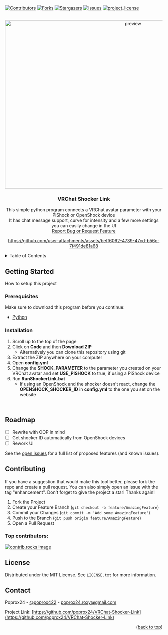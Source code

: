 <a id="readme-top"></a>
[![Contributors][contributors-shield]][contributors-url]
[![Forks][forks-shield]][forks-url]
[![Stargazers][stars-shield]][stars-url]
[![Issues][issues-shield]][issues-url]
[![project_license][license-shield]][license-url]



<!-- PROJECT LOGO -->
<br />
<div align="center">
  <a href="https://github.com/poprox24/VRChat-Shocker-Link">
    <img width="803" height="537" alt="preview" src="https://github.com/user-attachments/assets/e6d6c89f-0010-4fa9-8b07-d78f1263211b" />
  </a>

<h3 align="center">VRChat Shocker Link</h3>

  <p align="center">
    This simple python program connects a VRChat avatar parameter with your PiShock or OpenShock device
    <br />
    It has chat message support, curve for intensity and a few more settings you can easily change in the UI
    <br />
    <a href="https://github.com/poprox24/VRChat-Shocker-Link/issues/new?labels=bug">Report Bug or Request Feature</a>


https://github.com/user-attachments/assets/beff6062-4739-47cd-b56c-7f491de81a68
  </p>
</div>



<!-- TABLE OF CONTENTS -->
<details>
  <summary>Table of Contents</summary>
  <ol>
    <li>
      <a href="#getting-started">Getting Started</a>
      <ul>
        <li><a href="#prerequisites">Prerequisites</a></li>
        <li><a href="#installation">Installation</a></li>
      </ul>
    </li>
    <li><a href="#roadmap">Roadmap</a></li>
    <li><a href="#contributing">Contributing</a></li>
    <li><a href="#license">License</a></li>
    <li><a href="#contact">Contact</a></li>
  </ol>
</details>


<!-- GETTING STARTED -->
## Getting Started

How to setup this project

### Prerequisites

Make sure to download this program before you continue:
* [Python](https://www.python.org/downloads/)

### Installation

1. Scroll up to the top of the page
2. Click on **Code** and then **Download ZIP**
    - Alternatively you can clone this repository using git
3. Extract the ZIP anywhere on your computer
4. Open **config.yml**
5. Change the **SHOCK_PARAMETER** to the parameter you created on your VRChat avatar and set **USE_PISHOCK** to true, if using a PiShock device
6. Run **RunShockerLink.bat**
    - If using an OpenShock and the shocker doesn't react, change the **OPENSHOCK_SHOCKER_ID** in **config.yml** to the one you set on the website

<br />

<!-- ROADMAP -->
## Roadmap

- [ ] Rewrite with OOP in mind
- [ ] Get shocker ID automatically from OpenShock devices
- [ ] Rework UI

See the [open issues](https://github.com/poprox24/VRChat-Shocker-Link/issues) for a full list of proposed features (and known issues).



<!-- CONTRIBUTING -->
## Contributing

If you have a suggestion that would make this tool better, please fork the repo and create a pull request. You can also simply open an issue with the tag "enhancement".
Don't forget to give the project a star! Thanks again!

1. Fork the Project
2. Create your Feature Branch (`git checkout -b feature/AmazingFeature`)
3. Commit your Changes (`git commit -m 'Add some AmazingFeature'`)
4. Push to the Branch (`git push origin feature/AmazingFeature`)
5. Open a Pull Request



### Top contributors:

<a href="https://github.com/poprox24/VRChat-Shocker-Link/graphs/contributors">
  <img src="https://contrib.rocks/image?repo=poprox24/VRChat-Shocker-Link" alt="contrib.rocks image" />
</a>

<br />

<!-- LICENSE -->
## License

Distributed under the MIT License. See `LICENSE.txt` for more information.



<!-- CONTACT -->
## Contact

Poprox24 - [@poprox422](https://twitter.com/poprox422) - poprox24.roxy@gmail.com

Project Link: [https://github.com/poprox24/VRChat-Shocker-Link](https://github.com/poprox24/VRChat-Shocker-Link)

<p align="right">(<a href="#readme-top">back to top</a>)</p>


[contributors-shield]: https://img.shields.io/github/contributors/poprox24/VRChat-Shocker-Link.svg?style=for-the-badge
[contributors-url]: https://github.com/poprox24/VRChat-Shocker-Link/graphs/contributors
[forks-shield]: https://img.shields.io/github/forks/poprox24/VRChat-Shocker-Link.svg?style=for-the-badge
[forks-url]: https://github.com/poprox24/VRChat-Shocker-Link/network/members
[stars-shield]: https://img.shields.io/github/stars/poprox24/VRChat-Shocker-Link.svg?style=for-the-badge
[stars-url]: https://github.com/poprox24/VRChat-Shocker-Link/stargazers
[issues-shield]: https://img.shields.io/github/issues/poprox24/VRChat-Shocker-Link.svg?style=for-the-badge
[issues-url]: https://github.com/poprox24/VRChat-Shocker-Link/issues
[license-shield]: https://img.shields.io/github/license/poprox24/VRChat-Shocker-Link.svg?style=for-the-badge
[license-url]: https://github.com/poprox24/VRChat-Shocker-Link/blob/master/LICENSE
[product-screenshot]: images/screenshot.png

